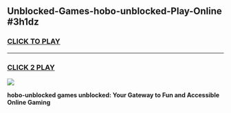 
## Unblocked-Games-hobo-unblocked-Play-Online #3h1dz
<h3>
<a href="https://news.freeplayer.one?title=hobo-unblocked&ref=3">CLICK TO PLAY</a></h3>
<hr>

<h3>
<a href="https://news.freeplayer.one?title=hobo-unblocked&ref=3">CLICK 2 PLAY</a>
  
</h3>

<a href="https://news.freeplayer.one?title=hobo-unblocked&ref=3"><img src="https://clearcache.store/games.png"></a>


**hobo-unblocked games unblocked: Your Gateway to Fun and Accessible Online Gaming**
